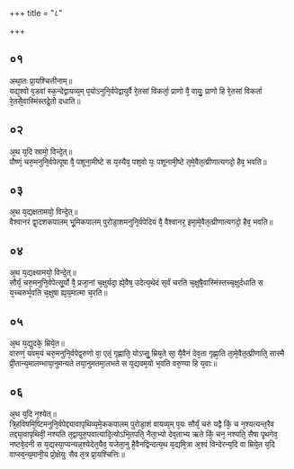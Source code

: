 +++
title = "८"

+++
## ०१
अथा᳘तः प्रा᳘यश्चित्तीनाम्॥  
यद्य᳘श्वो व᳘डवां स्क᳘न्देद्वायव्य᳘म् प᳘योऽनुनि᳘र्वपेद्वायुर्वै रे᳘तसां विकर्ता᳘ प्राणो वै᳘ वायुः᳘ प्राणो हि रे᳘तसां विकर्ता रे᳘तसै᳘वास्मिंस्तद्रे᳘तो दधाति॥  
## ०२
अ᳘थ य᳘दि स्रामो᳘ विन्दे᳘त्॥  
पौष्णं᳘ चरु᳘मनुनि᳘र्वपेत्पूषा वै᳘ पशूना᳘मीष्टे स य᳘स्यैव᳘ पश᳘वो यः᳘ पशूनामी᳘ष्टे त᳘मे᳘वैत᳘त्प्रीणात्यगदो᳘ हैव᳘ भवति॥  
## ०३
अ᳘थ य᳘द्यक्षतामयो᳘ विन्दे᳘त्॥  
वैश्वानरं द्वा᳘दशकपालम् भू᳘मिकपालम् पुरोडा᳘शमनुनि᳘र्वपेदियं वै᳘ वैश्वानर᳘ इमा᳘मे᳘वैत᳘त्प्रीणात्यगदो᳘ हैव᳘ भवति॥  
## ०४
अ᳘थ य᳘द्यक्ष्यामयो᳘ विन्दे᳘त्॥  
सौर्यं᳘ चरु᳘मनुनि᳘र्वपेत्सू᳘र्यो वै᳘ प्रजा᳘नां च᳘क्षुर्यदा᳘ ह्ये᳘वैष᳘ उदेत्य᳘थेदं स᳘र्वं चरति च᳘क्षुषै᳘वास्मिंस्तच्च᳘क्षुर्दधाति स य᳘च्चरुर्भ᳘वति च᳘क्षुषा ह्य᳘य᳘मात्मा च᳘रति॥  
## ०५
अ᳘थ य᳘द्युदके᳘ म्रिये᳘त॥  
वारुणं᳘ यवम᳘यं चरु᳘मनुनि᳘र्वपेद्व᳘रुणो वा᳘ एतं᳘ गृह्णाति᳘ योऽप्सु᳘ म्रिय᳘ते सा᳘ यै᳘वैनं देव᳘ता गृह्णा᳘ति ता᳘मे᳘वैत᳘त्प्रीणाति᳘ सास्मै प्री᳘तान्य᳘मालम्भाया᳘नुमन्यते तया᳘नुमतमा᳘लभते स य᳘द्यवम᳘यो भ᳘वति वरु᳘ण्या हि य᳘वाः॥  
## ०६
अ᳘थ य᳘दि न᳘श्येत्॥  
त्रि᳘हविषमि᳘ष्टिमनुनि᳘र्वपेद्द्यावापृथिव्य᳘मे᳘ककपालम् पुरोडा᳘शं वायव्य᳘म् प᳘यः सौर्यं᳘ चरुं यद्वै किं᳘ च न᳘श्यत्यन्त᳘रैव तद्द्या᳘वापृथिवी᳘ नश्यति त᳘द्वायुरु᳘पवात्यादि᳘त्योऽभि᳘तपति᳘ नैता᳘भ्यो देव᳘ताभ्य ऋते किं᳘ चन᳘ नश्यति᳘ सैषा पृ᳘थगेव᳘ नष्टवे᳘दनी स य᳘द्यस्या᳘प्यन्यन्न᳘श्येदेत᳘यैव᳘ यजेता᳘नु है᳘वैनद्विन्दत्य᳘थ य᳘द्यमि᳘त्रा अ᳘श्वं विन्देरन्य᳘दि वा म्रिये᳘त य᳘दि वाप्स्व᳘न्य᳘मानी᳘य प्रो᳘क्षेयुः सैव त᳘त्र प्रा᳘यश्चित्तिः॥  